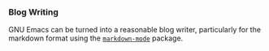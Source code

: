 ### Blog Writing
GNU Emacs can be turned into a reasonable blog writer, particularly for the markdown format using the [`markdown-mode`](https://www.emacswiki.org/emacs/MarkdownMode) package. 
